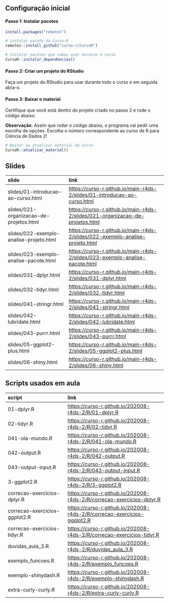
<!-- README.md is generated from README.Rmd. Please edit that file -->

## Configuração inicial

#### Passo 1: Instalar pacotes

``` r
install.packages("remotes")

# instalar pacote da Curso-R
remotes::install_github("curso-r/CursoR")

# instalar pacotes que vamos usar durante o curso
CursoR::instalar_dependencias()
```

#### Passo 2: Criar um projeto do RStudio

Faça um projeto do RStudio para usar durante todo o curso e em seguida
abra-o.

#### Passo 3: Baixar o material

Certifique que você está dentro do projeto criado no passo 2 e rode o
código abaixo.

**Observação**: Assim que rodar o código abaixo, o programa vai pedir
uma escolha de opções. Escolha o número correspondente ao curso de R
para Ciência de Dados 2\!

``` r
# Baixar ou atualizar material do curso
CursoR::atualizar_material()
```

## Slides

| slide                                   | link                                                                            |
| :-------------------------------------- | :------------------------------------------------------------------------------ |
| slides/01-introducao-ao-curso.html      | <https://curso-r.github.io/main-r4ds-2/slides/01-introducao-ao-curso.html>      |
| slides/021-organizacao-de-projetos.html | <https://curso-r.github.io/main-r4ds-2/slides/021-organizacao-de-projetos.html> |
| slides/022-exemplo-analise-projeto.html | <https://curso-r.github.io/main-r4ds-2/slides/022-exemplo-analise-projeto.html> |
| slides/023-exemplo-analise-pacote.html  | <https://curso-r.github.io/main-r4ds-2/slides/023-exemplo-analise-pacote.html>  |
| slides/031-dplyr.html                   | <https://curso-r.github.io/main-r4ds-2/slides/031-dplyr.html>                   |
| slides/032-tidyr.html                   | <https://curso-r.github.io/main-r4ds-2/slides/032-tidyr.html>                   |
| slides/041-stringr.html                 | <https://curso-r.github.io/main-r4ds-2/slides/041-stringr.html>                 |
| slides/042-lubridate.html               | <https://curso-r.github.io/main-r4ds-2/slides/042-lubridate.html>               |
| slides/043-purrr.html                   | <https://curso-r.github.io/main-r4ds-2/slides/043-purrr.html>                   |
| slides/05-ggplot2-plus.html             | <https://curso-r.github.io/main-r4ds-2/slides/05-ggplot2-plus.html>             |
| slides/06-shiny.html                    | <https://curso-r.github.io/main-r4ds-2/slides/06-shiny.html>                    |

## Scripts usados em aula

| script                        | link                                                                      |
| :---------------------------- | :------------------------------------------------------------------------ |
| 01-dplyr.R                    | <https://curso-r.github.io/202008-r4ds-2/R/01-dplyr.R>                    |
| 02-tidyr.R                    | <https://curso-r.github.io/202008-r4ds-2/R/02-tidyr.R>                    |
| 041-ola-mundo.R               | <https://curso-r.github.io/202008-r4ds-2/R/041-ola-mundo.R>               |
| 042-output.R                  | <https://curso-r.github.io/202008-r4ds-2/R/042-output.R>                  |
| 043-output-input.R            | <https://curso-r.github.io/202008-r4ds-2/R/043-output-input.R>            |
| 3-ggplot2.R                   | <https://curso-r.github.io/202008-r4ds-2/R/3-ggplot2.R>                   |
| correcao-exercicios-dplyr.R   | <https://curso-r.github.io/202008-r4ds-2/R/correcao-exercicios-dplyr.R>   |
| correcao-exercicios-ggplot2.R | <https://curso-r.github.io/202008-r4ds-2/R/correcao-exercicios-ggplot2.R> |
| correcao-exercicios-tidyr.R   | <https://curso-r.github.io/202008-r4ds-2/R/correcao-exercicios-tidyr.R>   |
| duvidas\_aula\_3.R            | <https://curso-r.github.io/202008-r4ds-2/R/duvidas_aula_3.R>              |
| exemplo\_funcoes.R            | <https://curso-r.github.io/202008-r4ds-2/R/exemplo_funcoes.R>             |
| exemplo-shinydash.R           | <https://curso-r.github.io/202008-r4ds-2/R/exemplo-shinydash.R>           |
| extra-curly-curly.R           | <https://curso-r.github.io/202008-r4ds-2/R/extra-curly-curly.R>           |
